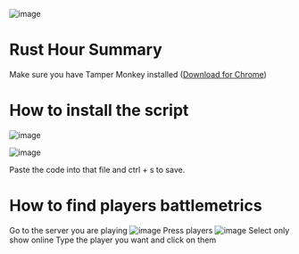![image](https://github.com/Hexay/TamperMonkey/assets/97907668/904146fd-04a9-42e4-9802-f94a3e0d481e)
# Rust Hour Summary

Make sure you have Tamper Monkey installed ([Download for Chrome](https://chrome.google.com/webstore/detail/tampermonkey/dhdgffkkebhmkfjojejmpbldmpobfkfo))  

# How to install the script
![image](https://github.com/Hexay/TamperMonkey/assets/97907668/d9c6e188-eed3-4a5e-a82d-2456b7df4abd)

![image](https://github.com/Hexay/TamperMonkey/assets/97907668/c94a4bb5-2c17-4630-9d78-76963fd6f143)

Paste the code into that file and ctrl + s to save.

# How to find players battlemetrics
Go to the server you are playing
![image](https://github.com/Hexay/TamperMonkey/assets/97907668/7dd973a1-69fe-4d39-b015-55dcc078bac0)
Press players
![image](https://github.com/Hexay/TamperMonkey/assets/97907668/4270c6d9-1d7e-4599-8d66-eb050330108d)
Select only show online
Type the player you want and click on them

